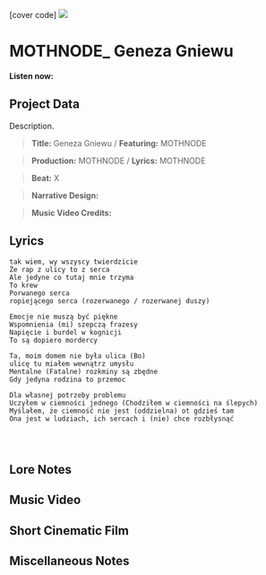 [cover code] ![](57175019_319474918741616_8502199518755923887_n.jpg)

# MOTHNODE_ Geneza Gniewu

**Listen now:** 

## Project Data

Description.

> **Title:** Geneza Gniewu / **Featuring:** MOTHNODE

> **Production:** MOTHNODE / **Lyrics:** MOTHNODE

> **Beat:** X

> **Narrative Design:**

> **Music Video Credits:**


## Lyrics

```
tak wiem, wy wszyscy twierdzicie
Że rap z ulicy to z serca
Ale jedyne co tutaj mnie trzyma
To krew 
Porwanego serca
ropiejącego serca (rozerwanego / rozerwanej duszy)

Emocje nie muszą być piękne
Wspomnienia (mi) szepczą frazesy
Napięcie i burdel w kognicji
To są dopiero mordercy

Ta, moim domem nie była ulica (Bo) 
ulicę tu miałem wewnątrz umysłu
Mentalne (Fatalne) rozkminy są zbędne
Gdy jedyna rodzina to przemoc 

Dla własnej potrzeby problemu
Uczyłem w ciemności jednego (Chodziłem w ciemności na ślepych)
Myślałem, że ciemność nie jest (oddzielna) ot gdzieś tam
Ona jest w ludziach, ich sercach i (nie) chce rozbłysnąć




```

## Lore Notes

## Music Video

## Short Cinematic Film

## Miscellaneous Notes
